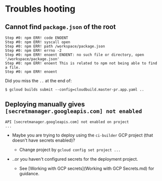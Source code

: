 # Troubles hooting


## Cannot find `package.json` of the root

```
Step #0: npm ERR! code ENOENT
Step #0: npm ERR! syscall open
Step #0: npm ERR! path /workspace/package.json
Step #0: npm ERR! errno -2
Step #0: npm ERR! enoent ENOENT: no such file or directory, open '/workspace/package.json'
Step #0: npm ERR! enoent This is related to npm not being able to find a file.
Step #0: npm ERR! enoent 
```

Did you miss the `..` at the end of:

```
$ gcloud builds submit --config=cloudbuild.master-pr.app.yaml ..
```

## Deploying manually gives `[secretmanager.googleapis.com] not enabled`

```
API [secretmanager.googleapis.com] not enabled on project 
...
```

- Maybe you are trying to deploy using the `ci-builder` GCP project (that doesn't have secrets enabled)?

   - Change project by `gcloud config set project ...`

- ..or you haven't configured secrets for the deployment project.

   - See [Working with GCP secrets](Working with GCP Secrets.md) for guidance.
